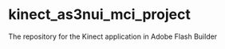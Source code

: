 kinect_as3nui_mci_project
=========================

The repository for the Kinect application in Adobe Flash Builder